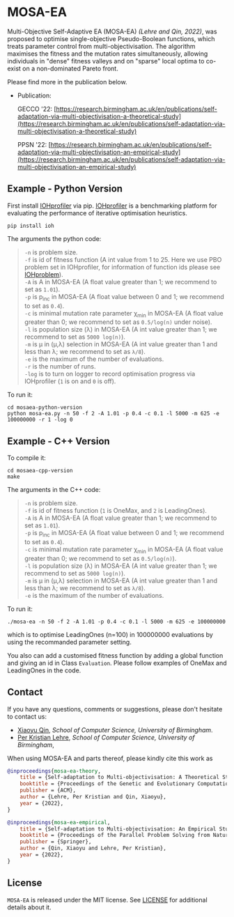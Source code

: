 # MOSA-EA
Multi-Objective Self-Adaptive EA (MOSA-EA) *(Lehre and Qin, 2022)*, was proposed to optimise single-objective Pseudo-Boolean functions, which treats parameter control from multi-objectivisation. The algorithm maximises the fitness and the mutation rates simultaneously, allowing individuals in "dense" fitness valleys and on "sparse" local optima to co-exist on a non-dominated Pareto front.  


Please find more in the publication below.

* Publication:

  GECCO '22: [https://research.birmingham.ac.uk/en/publications/self-adaptation-via-multi-objectivisation-a-theoretical-study](https://research.birmingham.ac.uk/en/publications/self-adaptation-via-multi-objectivisation-a-theoretical-study)
  
  PPSN '22: [https://research.birmingham.ac.uk/en/publications/self-adaptation-via-multi-objectivisation-an-empirical-study](https://research.birmingham.ac.uk/en/publications/self-adaptation-via-multi-objectivisation-an-empirical-study)

## Example - Python Version
First install [IOHprofiler](https://iohprofiler.github.io) via pip. [IOHprofiler](https://iohprofiler.github.io) is a benchmarking platform for evaluating the performance of iterative optimisation heuristics.
```console
pip install ioh
```
The arguments the python code:  
>`-n` is problem size.  
 `-f` is id of fitness function (A int value from 1 to 25. Here we use PBO problem set in IOHprofiler, for information of function ids please see [IOHproblem](https://iohprofiler.github.io/IOHproblem/)).  
 `-A` is A in MOSA-EA (A float value greater than 1; we recommend to set as `1.01`).   
 `-p` is p<sub>inc</sub> in MOSA-EA (A float value between 0 and 1; we recommend to set as `0.4`).   
 `-c` is minimal mutation rate parameter χ<sub>min</sub> in MOSA-EA (A float value greater than 0; we recommend to set as `0.5/log(n)` under noise).  
 `-l` is population size (λ) in MOSA-EA (A int value greater than 1; we recommend to set as `5000 log(n)`).  
 `-m` is μ in (μ,λ) selection in MOSA-EA (A int value greater than 1 and less than λ; we recommend to set as `λ/8`).  
 `-e` is the maximum of the number of evaluations.  
 `-r` is the number of runs.  
 `-log` is to turn on logger to record optimisation progress via IOHprofiler (`1` is on and `0` is off).

To run it:  
```console
cd mosaea-python-version
python mosa-ea.py -n 50 -f 2 -A 1.01 -p 0.4 -c 0.1 -l 5000 -m 625 -e 100000000 -r 1 -log 0
```


## Example - C++ Version
To compile it:  
```console
cd mosaea-cpp-version
make
```

The arguments in the C++ code:  
>`-n` is problem size.  
 `-f` is id of fitness function (`1` is OneMax, and `2` is LeadingOnes).  
 `-A` is A in MOSA-EA (A float value greater than 1; we recommend to set as `1.01`).   
 `-p` is p<sub>inc</sub> in MOSA-EA (A float value between 0 and 1; we recommend to set as `0.4`).   
 `-c` is minimal mutation rate parameter χ<sub>min</sub> in MOSA-EA (A float value greater than 0; we recommend to set as `0.5/log(n)`).  
 `-l` is population size (λ) in MOSA-EA (A int value greater than 1; we recommend to set as `5000 log(n)`).  
 `-m` is μ in (μ,λ) selection in MOSA-EA (A int value greater than 1 and less than λ; we recommend to set as `λ/8`).  
 `-e` is the maximum of the number of evaluations.  
    
To run it:  
```console
./mosa-ea -n 50 -f 2 -A 1.01 -p 0.4 -c 0.1 -l 5000 -m 625 -e 100000000
```
which is to optimise LeadingOnes (n=100) in 100000000 evaluations by using the recommanded parameter setting.  
  
You also can add a customised fitness function by adding a global function and giving an id in Class `Evaluation`. Please follow examples of OneMax and LeadingOnes in the code.  


## Contact

If you have any questions, comments or suggestions, please don't hesitate to contact us:


* [Xiaoyu Qin](https://www.cs.bham.ac.uk/~xxq896/), *School of Computer Science, University of Birmingham*.
* [Per Kristian Lehre](https://www.cs.bham.ac.uk/~lehrepk/), *School of Computer Science, University of Birmingham*,



When using MOSA-EA and parts thereof, please kindly cite this work as

```bibtex
@inproceedings{mosa-ea-theory,
	title = {Self-adaptation to Multi-objectivisation: A Theoretical Study},
	booktitle = {Proceedings of the Genetic and Evolutionary Computation Conference},
	publisher = {ACM},
	author = {Lehre, Per Kristian and Qin, Xiaoyu},
	year = {2022},
}

@inproceedings{mosa-ea-empirical,
	title = {Self-adaptation to Multi-objectivisation: An Empirical Study},
	booktitle = {Proceedings of the Parallel Problem Solving from Nature},
	publisher = {Springer},
	author = {Qin, Xiaoyu and Lehre, Per Kristian},
	year = {2022},
}
```

## License

`MOSA-EA` is released under the MIT license. See [LICENSE](LICENSE) for additional details about it.
